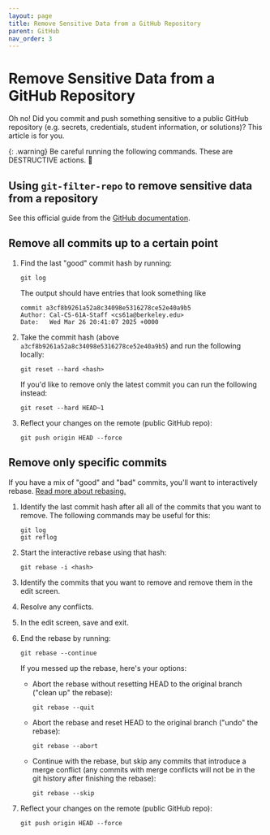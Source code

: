```yaml
---
layout: page
title: Remove Sensitive Data from a GitHub Repository
parent: GitHub
nav_order: 3
---
```


# Remove Sensitive Data from a GitHub Repository

Oh no! Did you commit and push something sensitive to a public GitHub repository
(e.g. secrets, credentials, student information, or solutions)? This article is for you.

{: .warning}
Be careful running the following commands. These are DESTRUCTIVE actions. 🌋

## Using `git-filter-repo` to remove sensitive data from a repository

See this official guide from the [GitHub documentation](https://docs.github.com/en/authentication/keeping-your-account-and-data-secure/removing-sensitive-data-from-a-repository).

## Remove all commits up to a certain point

1. Find the last "good" commit hash by running:

    ```
    git log
    ```

    The output should have entries that look something like

    ```
    commit a3cf8b9261a52a8c34098e5316278ce52e40a9b5
    Author: Cal-CS-61A-Staff <cs61a@berkeley.edu>
    Date:   Wed Mar 26 20:41:07 2025 +0000
    ```

2. Take the commit hash (above `a3cf8b9261a52a8c34098e5316278ce52e40a9b5`) and run the following locally:

    ```
    git reset --hard <hash>
    ```

    If you'd like to remove only the latest commit you can run the following instead:

    ```
    git reset --hard HEAD~1
    ```

3. Reflect your changes on the remote (public GitHub repo):

    ```
    git push origin HEAD --force
    ```


## Remove only specific commits

If you have a mix of "good" and "bad" commits, you'll want to interactively rebase. [Read more about rebasing.](https://www.atlassian.com/git/tutorials/rewriting-history/git-rebase)

1. Identify the last commit hash after all all of the commits that you want to remove. The following commands may be useful for this:
    ```
    git log
    git reflog
    ```

2. Start the interactive rebase using that hash:

    ```
    git rebase -i <hash>
    ```

3. Identify the commits that you want to remove and remove them in the edit screen.

4. Resolve any conflicts.

5. In the edit screen, save and exit.

6. End the rebase by running:

    ```
    git rebase --continue
    ```

    If you messed up the rebase, here's your options:

    * Abort the rebase without resetting HEAD to the original branch ("clean up" the rebase):

        ```
        git rebase --quit
        ```

    * Abort the rebase and reset HEAD to the original branch ("undo" the rebase):

        ```
        git rebase --abort
        ```

    * Continue with the rebase, but skip any commits that introduce a merge conflict (any commits with merge conflicts will not be in the git history after finishing the rebase):

        ```
        git rebase --skip
        ```

7. Reflect your changes on the remote (public GitHub repo):

    ```
    git push origin HEAD --force
    ```
